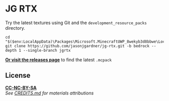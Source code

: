 # JG RTX


Try the latest textures using Git and the `development_resource_packs` directory.

```pwsh
cd "$($env:LocalAppData)\Packages\Microsoft.MinecraftUWP_8wekyb3d8bbwe\LocalState\games\com.mojang\development_resource_packs"\
git clone https://github.com/jasonjgardner/jg-rtx.git -b bedrock --depth 1 --single-branch jgrtx
```

__[Or visit the releases page](https://github.com/jasonjgardner/jg-rtx/releases "Visit GitHub to find the latest release")__ to find the latest `.mcpack`

## License

**[CC-NC-BY-SA](https://github.com/jasonjgardner/jg-rtx/blob/main/LICENSE)**\
_See [CREDITS.md](https://github.com/jasonjgardner/jg-rtx/blob/main/docs/credits.md) for materials attributions_
